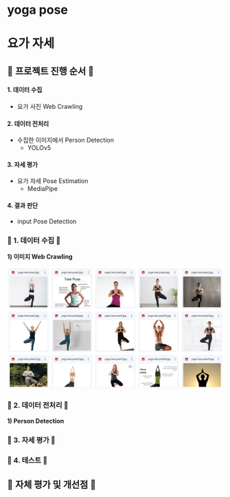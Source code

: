 # yoga pose
# 요가 자세

## __📌 프로젝트 진행 순서 📌__
#### 1. 데이터 수집
* 요가 사진 Web Crawling
#### 2. 데이터 전처리
* 수집한 이미지에서 Person Detection
    * YOLOv5
#### 3. 자세 평가
* 요가 자세 Pose Estimation
    * MediaPipe
#### 4. 결과 판단
* input Pose Detection


### 📌 1. 데이터 수집 📌
__1) 이미지 Web Crawling__
<!-- <a href="https://drive.google.com/drive/folders/1Ciq-_KrDGRHzgdnoVzq0FdU93TGDZN-B"> 구글 드라이브 </a> -->
<img src="./readme/1-1.png" width="600">

### 📌 2. 데이터 전처리 📌
__1) Person Detection__
<img src="" width="600">

### 📌 3. 자세 평가 📌

### 📌 4. 테스트 📌


## __📌 자체 평가 및 개선점 📌__